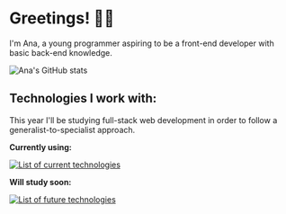 # Greetings! 👋🏼

I'm Ana, a young programmer aspiring to be a front-end developer with basic back-end knowledge.

![Ana's GitHub stats](https://github-readme-stats.vercel.app/api?username=anaiswritingcode&show_icons=true&theme=great-gatsby)

## Technologies I work with:

This year I'll be studying full-stack web development in order to follow a generalist-to-specialist approach. 

**Currently using:**

[![List of current technologies](https://skillicons.dev/icons?i=bash,git,html,css,js,react)](https://skillicons.dev)

**Will study soon:**

[![List of future technologies](https://skillicons.dev/icons?i=java,nodejs,express,sqlite)](https://skillicons.dev)

